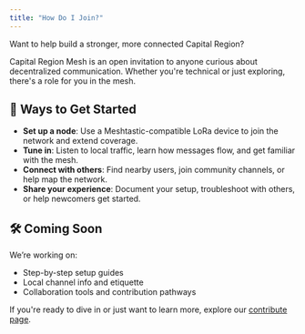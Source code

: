 ```yaml
---
title: "How Do I Join?"
---
```


Want to help build a stronger, more connected Capital Region?

Capital Region Mesh is an open invitation to anyone curious about decentralized communication. Whether you're technical or just exploring, there's a role for you in the mesh.

## 🧭 Ways to Get Started

- **Set up a node**: Use a Meshtastic-compatible LoRa device to join the network and extend coverage.
- **Tune in**: Listen to local traffic, learn how messages flow, and get familiar with the mesh.
- **Connect with others**: Find nearby users, join community channels, or help map the network.
- **Share your experience**: Document your setup, troubleshoot with others, or help newcomers get started.

## 🛠️ Coming Soon

We’re working on:
- Step-by-step setup guides
- Local channel info and etiquette
- Collaboration tools and contribution pathways

If you're ready to dive in or just want to learn more, explore our [contribute page](../contribute/).
